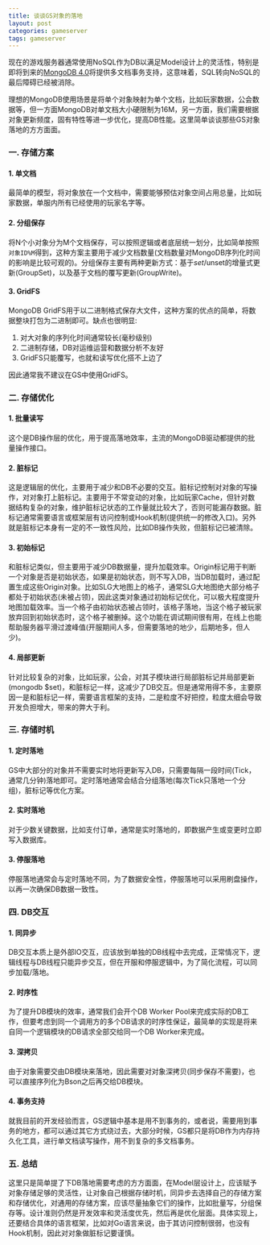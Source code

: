 ```yaml
---
title: 谈谈GS对象的落地
layout: post
categories: gameserver
tags: gameserver
---
```



现在的游戏服务器通常使用NoSQL作为DB以满足Model设计上的灵活性，特别是即将到来的[MongoDB 4.0](https://docs.mongodb.com/master/release-notes/4.0/)将提供多文档事务支持，这意味着，SQL转向NoSQL的最后障碍已经被消除。

理想的MongoDB使用场景是将单个对象映射为单个文档，比如玩家数据，公会数据等，但一方面MongoDB对单文档大小硬限制为16M，另一方面，我们需要根据对象更新频度，固有特性等进一步优化，提高DB性能。这里简单谈谈那些GS对象落地的方方面面。

<!--more-->

### 一. 存储方案

#### 1. 单文档

最简单的模型，将对象放在一个文档中，需要能够预估对象空间占用总量，比如玩家数据，单服内所有已经使用的玩家名字等。

#### 2. 分组保存

将N个小对象分为M个文档保存，可以按照逻辑或者底层统一划分，比如简单按照`对象ID%M`得到，这种方案主要用于减少文档数量(文档数量对MongoDB序列化时间的影响是比较可观的)。分组保存主要有两种更新方式：基于$set/$unset的增量式更新(GroupSet)，以及基于文档的覆写更新(GroupWrite)。

#### 3. GridFS

MongoDB GridFS用于以二进制格式保存大文件，这种方案的优点的简单，将数据整块打包为二进制即可。缺点也很明显:

1. 对大对象的序列化时间通常较长(毫秒级别)
2. 二进制存储，DB对运维运营和数据分析不友好
3. GridFS只能覆写，也就和读写优化搭不上边了

因此通常我不建议在GS中使用GridFS。

### 二. 存储优化

#### 1. 批量读写

这个是DB操作层的优化，用于提高落地效率，主流的MongoDB驱动都提供的批量操作接口。

#### 2. 脏标记

这是逻辑层的优化，主要用于减少和DB不必要的交互。脏标记控制对对象的写操作，对对象打上脏标记。主要用于不常变动的对象，比如玩家Cache，但针对数据结构复杂的对象，维护脏标记状态的工作量就比较大了，否则可能漏存数据。脏标记通常需要语言或框架层有访问控制或Hook机制(提供统一的修改入口)。另外就是脏标记本身有一定的不一致性风险，比如DB操作失败，但脏标记已被清除。

#### 3. 初始标记

和脏标记类似，但主要用于减少DB数据量，提升加载效率。Origin标记用于判断一个对象是否是初始状态，如果是初始状态，则不写入DB，当DB加载时，通过配置生成这些Origin对象。比如SLG大地图上的格子，通常SLG大地图绝大部分格子都处于初始状态(未被占领)，因此这类对象通过初始标记优化，可以极大程度提升地图加载效率。当一个格子由初始状态被占领时，该格子落地，当这个格子被玩家放弃回到初始状态时，这个格子被删掉。这个功能在调试期间很有用，在线上也能帮助服务器平滑过渡峰值(开服期间人多，但需要落地的地少，后期地多，但人少)。

#### 4. 局部更新

针对比较复杂的对象，比如玩家，公会，对其子模块进行局部脏标记并局部更新(mongodb $set)，和脏标记一样，这减少了DB交互。但是通常用得不多，主要原因一是和脏标记一样，需要语言框架的支持，二是粒度不好把控，粒度太细会导致开发负担增大，带来的弊大于利。

### 三. 存储时机

#### 1. 定时落地

GS中大部分的对象并不需要实时地将更新写入DB，只需要每隔一段时间(Tick，通常几分钟)落地即可。定时落地通常会结合分组落地(每次Tick只落地一个分组)，脏标记等优化方案。

#### 2. 实时落地

对于少数关键数据，比如支付订单，通常是实时落地的，即数据产生或变更时立即写入数据库。

#### 3. 停服落地

停服落地通常会与定时落地不同，为了数据安全性，停服落地可以采用刷盘操作，以再一次确保DB数据一致性。

### 四. DB交互

#### 1. 同异步

DB交互本质上是外部IO交互，应该放到单独的DB线程中去完成，正常情况下，逻辑线程与DB线程只能异步交互，但在开服和停服逻辑中，为了简化流程，可以同步加载/落地。

#### 2. 时序性

为了提升DB模块的效率，通常我们会开个DB Worker Pool来完成实际的DB工作，但要考虑到同一个调用方的多个DB请求的时序性保证，最简单的实现是将来自同一个逻辑模块的DB请求全部交给同一个DB Worker来完成。

#### 3. 深拷贝

由于对象需要交由DB模块来落地，因此需要对对象深拷贝(同步保存不需要)，也可以直接序列化为Bson之后再交给DB模块。

#### 4. 事务支持

就我目前的开发经验而言，GS逻辑中基本是用不到事务的，或者说，需要用到事务的地方，都可以通过其它方式绕过去，大部分时候，GS都只是将DB作为内存持久化工具，进行单文档读写操作，用不到复杂的多文档事务。

### 五. 总结

这里只是简单提了下DB落地需要考虑的方方面面，在Model层设计上，应该赋予对象存储足够的灵活性，让对象自己根据存储时机，同异步去选择自己的存储方案和存储优化，对通用的存储方案，应该尽量抽象它们的操作，比如批量写，分组保存等。设计准则仍然是开发效率和灵活度优先，然后再是优化层面。具体实现上，还要结合具体的语言框架，比如对Go语言来说，由于其访问控制很弱，也没有Hook机制，因此对对象做脏标记要谨慎。
